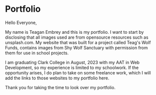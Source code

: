 # Portfolio

Hello Everyone,

  My name is Teagan Embrey and this is my portfolio.  I want to start by disclosing that all images used are from opensource resources such as unsplash.com.  My website that was built for a project called Teag's Wolf Funds, contains images from Shy Wolf Sanctuary with permission from them for use in school projects.
  
  I am graduating Clark College in August, 2023 with my AAT in Web Development, so my experience is limited to my schoolwork.  If the opportunity arises, I do plan to take on some freelance work, which I will add the links to those websites to my portfolio here.
  
  Thank you for taking the time to look over my portfolio.
